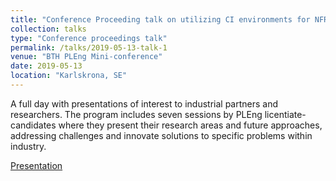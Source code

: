 ```yaml
---
title: "Conference Proceeding talk on utilizing CI environments for NFR testing"
collection: talks
type: "Conference proceedings talk"
permalink: /talks/2019-05-13-talk-1
venue: "BTH PLEng Mini-conference"
date: 2019-05-13
location: "Karlskrona, SE"
---
```


A full day with presentations of interest to industrial partners and researchers.
The program includes seven sessions by PLEng licentiate-candidates
where they present their research areas and future approaches,
addressing challenges and innovate solutions to specific problems within industry.

[Presentation](https://bth.instructuremedia.com/embed/0a42ecde-9f5a-4913-881e-47a78118476c)
